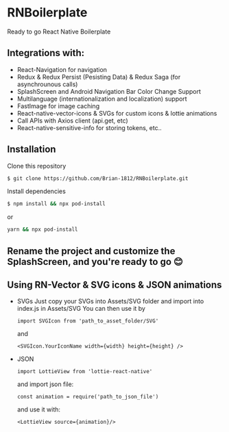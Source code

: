 # RNBoilerplate
Ready to go React Native Boilerplate

## Integrations with:
  - React-Navigation for navigation
  - Redux & Redux Persist (Pesisting Data) & Redux Saga (for asynchrounous calls)
  - SplashScreen and Android Navigation Bar Color Change Support
  - Multilanguage (internationalization and localization) support
  - FastImage for image caching
  - React-native-vector-icons & SVGs for custom icons & lottie animations
  - Call APIs with Axios client (api.get, etc)
  - React-native-sensitive-info for storing tokens, etc..

## Installation
 Clone this repository
```sh
$ git clone https://github.com/Brian-1812/RNBoilerplate.git
```
Install dependencies
```sh
$ npm install && npx pod-install
``` 
or 
```sh 
yarn && npx pod-install
```

## Rename the project and customize the SplashScreen, and you're ready to go 😊

## Using RN-Vector & SVG icons & JSON animations
- SVGs
  Just copy your SVGs into Assets/SVG folder and import into index.js in Assets/SVG
  You can then use it by
  ```
  import SVGIcon from 'path_to_asset_folder/SVG'
  ```
  and
  ```
  <SVGIcon.YourIconName width={width} height={height} />
  ```
- JSON
  ```
  import LottieView from 'lottie-react-native'
  ```
  and import json file:
  ```
  const animation = require('path_to_json_file')
  ```
  and use it with:
  ```
  <LottieView source={animation}/>
  ```
